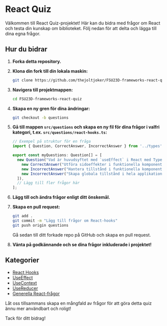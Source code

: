 # React Quiz

Välkommen till React Quiz-projektet! Här kan du bidra med frågor om React och testa din kunskap om biblioteket. Följ nedan för att delta och lägga till dina egna frågor.

## Hur du bidrar

1. **Forka detta repository.**

2. **Klona din fork till din lokala maskin:**

   ```bash
   git clone https://github.com/thejoltjoker/FSU23D-frameworks-react-quiz
   ```

3. **Navigera till projektmappen:**

   ```bash
   cd FSU23D-frameworks-react-quiz
   ```

4. **Skapa en ny gren för dina ändringar:**

   ```bash
   git checkout -b questions
   ```

5. **Gå till mappen `src/questions` och skapa en ny fil för dina frågor i valfri kategori, t.ex. `src/questions/react-hooks.ts`:**

   ```typescript
   // Exempel på struktur för en fråga
   import { Question, CorrectAnswer, IncorrectAnswer } from '../types';

   export const myQuestions: Question[] = [
     new Question("Vad är huvudsyftet med `useEffect` i React med TypeScript?", [
       new CorrectAnswer("Utföra sidoeffekter i funktionella komponenter"),
       new IncorrectAnswer("Hantera tillstånd i funktionella komponenter"),
       new IncorrectAnswer("Skapa globala tillstånd i hela applikationen"),
     ]),
     // Lägg till fler frågor här
   ];
   ```

6. **Lägg till och ändra frågor enligt ditt önskemål.**

7. **Skapa en pull request:**

   ```bash
   git add .
   git commit -m "Lägg till frågor om React-hooks"
   git push origin questions
   ```

   Gå sedan till ditt forkade repo på GitHub och skapa en pull request.

8. **Vänta på godkännande och se dina frågor inkluderade i projektet!**

## Kategorier

- [React Hooks](src/questions/react-hooks.ts)
- [UseEffect](src/questions/use-effect.ts)
- [UseContext](src/questions/use-context.ts)
- [UseReducer](src/questions/use-reducer.ts)
- [Generella React-frågor](src/questions/react-general.ts)

Låt oss tillsammans skapa en mångfald av frågor för att göra detta quiz ännu mer användbart och roligt!

Tack för ditt bidrag!
